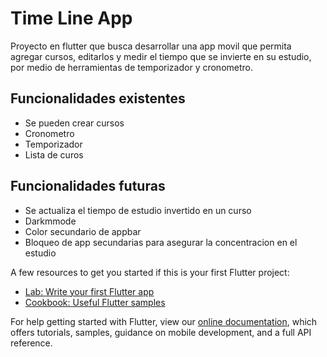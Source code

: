 # Time Line App

Proyecto en flutter que busca desarrollar una app movil que permita agregar cursos, editarlos y medir el tiempo que se invierte en su estudio, por medio de herramientas de temporizador y cronometro.


## Funcionalidades existentes

+ Se pueden crear cursos
+ Cronometro
+ Temporizador
+ Lista de curos

## Funcionalidades futuras

+ Se actualiza el tiempo de estudio invertido en un curso
+ Darkmmode
+ Color secundario de appbar
+ Bloqueo de app secundarias para asegurar la concentracion en el estudio


A few resources to get you started if this is your first Flutter project:

- [Lab: Write your first Flutter app](https://flutter.dev/docs/get-started/codelab)
- [Cookbook: Useful Flutter samples](https://flutter.dev/docs/cookbook)

For help getting started with Flutter, view our
[online documentation](https://flutter.dev/docs), which offers tutorials,
samples, guidance on mobile development, and a full API reference.
